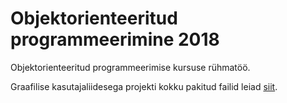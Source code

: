 # Objektorienteeritud programmeerimine 2018
Objektorienteeritud programmeerimise kursuse rühmatöö.

Graafilise kasutajaliidesega projekti kokku pakitud failid leiad [siit](oop/Tootsi_Virro_Projekt.zip).
